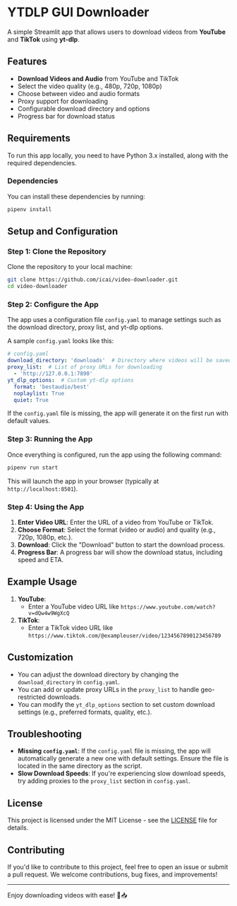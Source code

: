 # YTDLP GUI Downloader

A simple Streamlit app that allows users to download videos from **YouTube** and **TikTok** using **yt-dlp**.

## Features
- **Download Videos and Audio** from YouTube and TikTok
- Select the video quality (e.g., 480p, 720p, 1080p)
- Choose between video and audio formats
- Proxy support for downloading
- Configurable download directory and options
- Progress bar for download status

## Requirements

To run this app locally, you need to have Python 3.x installed, along with the required dependencies.

### Dependencies



You can install these dependencies by running:

```bash
pipenv install
```




## Setup and Configuration

### Step 1: Clone the Repository

Clone the repository to your local machine:

```bash
git clone https://github.com/icai/video-downloader.git
cd video-downloader
```

### Step 2: Configure the App

The app uses a configuration file `config.yaml` to manage settings such as the download directory, proxy list, and yt-dlp options.

A sample `config.yaml` looks like this:

```yaml
# config.yaml
download_directory: 'downloads'  # Directory where videos will be saved
proxy_list:  # List of proxy URLs for downloading
  - 'http://127.0.0.1:7890'
yt_dlp_options:  # Custom yt-dlp options
  format: 'bestaudio/best'
  noplaylist: True
  quiet: True
```

If the `config.yaml` file is missing, the app will generate it on the first run with default values.

### Step 3: Running the App

Once everything is configured, run the app using the following command:

```bash
pipenv run start
```

This will launch the app in your browser (typically at `http://localhost:8501`).

### Step 4: Using the App

1. **Enter Video URL**: Enter the URL of a video from YouTube or TikTok.
2. **Choose Format**: Select the format (video or audio) and quality (e.g., 720p, 1080p, etc.).
3. **Download**: Click the "Download" button to start the download process.
4. **Progress Bar**: A progress bar will show the download status, including speed and ETA.

## Example Usage

1. **YouTube**:
   - Enter a YouTube video URL like `https://www.youtube.com/watch?v=dQw4w9WgXcQ`
2. **TikTok**:
   - Enter a TikTok video URL like `https://www.tiktok.com/@exampleuser/video/1234567890123456789`

## Customization

- You can adjust the download directory by changing the `download_directory` in `config.yaml`.
- You can add or update proxy URLs in the `proxy_list` to handle geo-restricted downloads.
- You can modify the `yt_dlp_options` section to set custom download settings (e.g., preferred formats, quality, etc.).

## Troubleshooting

- **Missing `config.yaml`**: If the `config.yaml` file is missing, the app will automatically generate a new one with default settings. Ensure the file is located in the same directory as the script.
- **Slow Download Speeds**: If you're experiencing slow download speeds, try adding proxies to the `proxy_list` section in `config.yaml`.

## License

This project is licensed under the MIT License - see the [LICENSE](LICENSE) file for details.

## Contributing

If you'd like to contribute to this project, feel free to open an issue or submit a pull request. We welcome contributions, bug fixes, and improvements!

---

Enjoy downloading videos with ease! 🎥📥